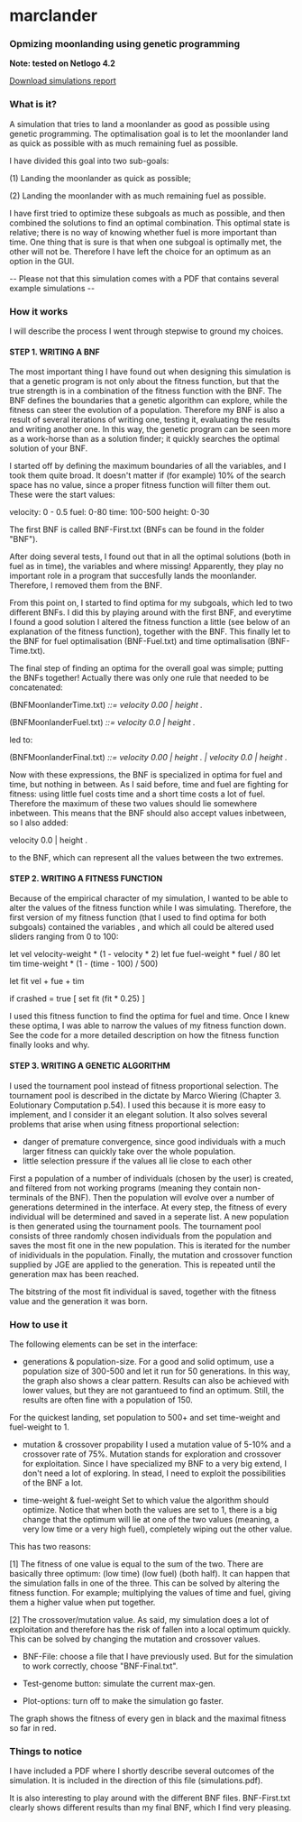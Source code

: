 # marclander
### Opmizing moonlanding using genetic programming

**Note: tested on Netlogo 4.2**

[Download simulations report](simulations.pdf)

### What is it?

A simulation that tries to land a moonlander as good as possible using genetic programming. The optimalisation goal is to let the moonlander land as quick as possible with as much remaining fuel as possible.

I have divided this goal into two sub-goals:

(1) Landing the moonlander as quick as possible;

(2) Landing the moonlander with as much remaining fuel as possible.

I have first tried to optimize these subgoals as much as possible, and then combined the solutions to find an optimal combination. This optimal state is relative; there is no way of knowing whether fuel is more important than time. One thing that is sure is that when one subgoal is optimally met, the other will not be. Therefore I have left the choice for an optimum as an option in the GUI.

-- Please not that this simulation comes with a PDF that contains several example simulations --

### How it works

I will describe the process I went through stepwise to ground my choices.

#### STEP 1. WRITING A BNF
The most important thing I have found out when designing this simulation is that a genetic program is not only about the fitness function, but that the true strength is in a combination of the fitness function with the BNF.
The BNF defines the boundaries that a genetic algorithm can explore, while the fitness can steer the evolution of a population.
Therefore my BNF is also a result of several iterations of writing one, testing it, evaluating the results and writing another one. In this way, the genetic program can be seen more as a work-horse than as a solution finder; it quickly searches the optimal solution of your BNF.

I started off by defining the maximum boundaries of all the variables, and I took them quite broad. It doesn't matter if (for example) 10% of the search space has no value, since a proper fitness function will filter them out. These were the start values:

velocity: 0 - 0.5
fuel: 0-80
time: 100-500
height: 0-30

The first BNF is called BNF-First.txt (BNFs can be found in the folder "BNF").

After doing several tests, I found out that in all the optimal solutions (both in fuel as in time), the variables <fuel> and <time> where missing! Apparently, they play no important role in a program that succesfully lands the moonlander. Therefore, I removed them from the BNF.

From this point on, I started to find optima for my subgoals, which led to two different BNFs. I did this by playing around with the first BNF, and everytime I found a good solution I altered the fitness function a little (see below of an explanation of the fitness function), together with the BNF. This finally let to the BNF for fuel optimalisation (BNF-Fuel.txt) and time optimalisation (BNF-Time.txt).

The final step of finding an optima for the overall goal was simple; putting the BNFs together! Actually there was only one rule that needed to be concatenated:

(BNFMoonlanderTime.txt)
<var> ::= velocity 0.00<digit> | height <digit>.<digit05><digit>

(BNFMoonlanderFuel.txt)
<var> ::= velocity 0.0<digit05> | height <digit>.<digit02><digit05>

led to:

(BNFMoonlanderFinal.txt)
<var> ::= velocity 0.00<digit> | height <digit>.<digit05><digit> | velocity 0.0<digit05> | height <digit>.<digit02><digit05>

Now with these expressions, the BNF is specialized in optima for fuel and time, but nothing in between. As I said before, time and fuel are fighting for fitness: using little fuel costs time and a short time costs a lot of fuel. Therefore the maximum of these two values should lie somewhere inbetween. This means that the BNF should also accept values inbetween, so I also added:

velocity 0.0<digit05><digit> | height <digit>.<digit05><digit>

to the BNF, which can represent all the values between the two extremes.

#### STEP 2. WRITING A FITNESS FUNCTION

Because of the empirical character of my simulation, I wanted to be able to alter the values of the fitness function while I was simulating. Therefore, the first version of my fitness function (that I used to find optima for both subgoals) contained the variables <velocity>, <time> and <fuel> which all could be altered used sliders ranging from 0 to 100:

let vel velocity-weight * (1 - velocity * 2)
let fue fuel-weight * fuel / 80 
let tim time-weight * (1 - (time - 100) / 500)

let fit vel + fue + tim

if crashed = true [ 
set fit (fit * 0.25)
]

I used this fitness function to find the optima for fuel and time. Once I knew these optima, I was able to narrow the values of my fitness function down. See the code for a more detailed description on how the fitness function finally looks and why.

#### STEP 3. WRITING A GENETIC ALGORITHM

I used the tournament pool instead of fitness proportional selection. The tournament pool is described in the dictate by Marco Wiering (Chapter 3. Eolutionary Computation p.54). I used this because it is more easy to implement, and I consider it an elegant solution.
It also solves several problems that arise when using fitness proportional selection:
- danger of premature convergence, since good individuals with a much larger fitness
can quickly take over the whole population.
- little selection pressure if the values all lie close to each other

First a population of a number of individuals (chosen by the user) is created, and filtered from not working programs (meaning they contain non-terminals of the BNF). Then the population will evolve over a number of generations determined in the interface. At every step, the fitness of every individual will be determined and saved in a seperate list. A new population is then generated using the tournament pools. The tournament pool consists of three randomly chosen individuals from the population and saves the most fit one in the new population. This is iterated for the number of inidividuals in the population. Finally, the mutation and crossover function supplied by JGE are applied to the generation. This is repeated until the generation max has been reached.

The bitstring of the most fit individual is saved, together with the fitness value and the generation it was born.

### How to use it

The following elements can be set in the interface:

- generations & population-size.
For a good and solid optimum, use a population size of 300-500 and let it run for 50 generations. In this way, the graph also shows a clear pattern. Results can also be achieved with lower values, but they are not garantueed to find an optimum. Still, the results are often fine with a population of 150.

For the quickest landing, set population to 500+ and set time-weight and fuel-weight to 1.

- mutation & crossover propability
I used a mutation value of 5-10% and a crossover rate of 75%. Mutation stands for exploration and crossover for exploitation. Since I have specialized my BNF to a very big extend, I don't need a lot of exploring. In stead, I need to exploit the possibilities of the BNF a lot.

- time-weight & fuel-weight
Set to which value the algorithm should optimize. Notice that when both the values are set to 1, there is a big change that the optimum will lie at one of the two values (meaning, a very low time or a very high fuel), completely wiping out the other value.

This has two reasons:

[1] The fitness of one value is equal to the sum of the two. There are basically three optimum: (low time) (low fuel) (both half). It can happen that the simulation falls in one of the three. This can be solved by altering the fitness function. For example; multiplying the values of time and fuel, giving them a higher value when put together.

[2] The crossover/mutation value. As said, my simulation does a lot of exploitation and therefore has the risk of fallen into a local optimum quickly. This can be solved by changing the mutation and crossover values.

- BNF-File: choose a file that I have previously used. But for the simulation to work correctly, choose "BNF-Final.txt".

- Test-genome button: simulate the current max-gen.

- Plot-options: turn off to make the simulation go faster.

The graph shows the fitness of every gen in black and the maximal fitness so far in red.

### Things to notice

I have included a PDF where I shortly describe several outcomes of the simulation.
It is included in the direction of this file (simulations.pdf).

It is also interesting to play around with the different BNF files. BNF-First.txt clearly shows different results than my final BNF, which I find very pleasing.
